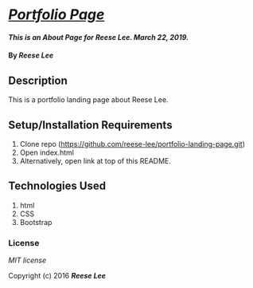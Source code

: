 # _[Portfolio Page](https://reese-lee.github.io/portfolio-landing-page)_

#### _This is an About Page for Reese Lee. March 22, 2019._

#### By _Reese Lee_

## Description

This is a portfolio landing page about Reese Lee.

## Setup/Installation Requirements

1. Clone repo (https://github.com/reese-lee/portfolio-landing-page.git)
2. Open index.html
3. Alternatively, open link at top of this README.


## Technologies Used

1. html
2. CSS
3. Bootstrap

### License

*MIT license*

Copyright (c) 2016 **_Reese Lee_**
